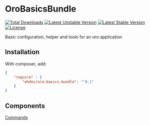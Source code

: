 OroBasicsBundle
=========
[![Total Downloads](https://poser.pugx.org/ehdev/oro-basics-bundle/downloads)](https://packagist.org/packages/ehdev/oro-basics-bundle)
[![Latest Unstable Version](https://poser.pugx.org/ehdev/oro-basics-bundle/v/unstable)](//packagist.org/packages/ehdev/oro-basics-bundle)
[![Latest Stable Version](https://poser.pugx.org/ehdev/oro-basics-bundle/version)](https://packagist.org/packages/ehdev/oro-basics-bundle)
[![License](https://poser.pugx.org/ehdev/oro-basics-bundle/license)](https://packagist.org/packages/ehdev/oro-basics-bundle)

Basic configuration, helper and tools for an oro application

Installation
------------

With composer, add:

```json
{
    "require" : {
        "ehdev/oro-basics-bundle": "^0.1"
    }
}
```

Components
----------
[Commands](./src/Resources/doc/Commands.md)
